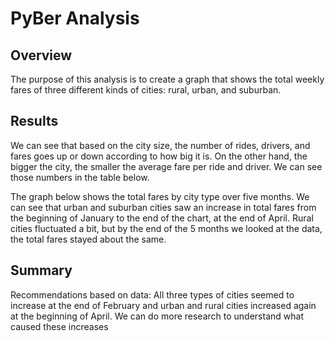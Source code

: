 # PyBer Analysis

## Overview

The purpose of this analysis is to create a graph that shows the total weekly fares of three different kinds of cities: rural, urban, and suburban.


## Results

We can see that based on the city size, the number of rides, drivers, and fares goes up or down according to how big it is. On the other hand, the bigger the city, the smaller the average fare per ride and driver. We can see those numbers in the table below.

The graph below shows the total fares by city type over five months. We can see that urban and suburban cities saw an increase in total fares from the beginning of January to the end of the chart, at the end of April. Rural cities fluctuated a bit, but by the end of the 5 months we looked at the data, the total fares stayed about the same.

## Summary 

Recommendations based on data:
All three types of cities seemed to increase at the end of February and urban and rural cities increased again at the beginning of April. We can do more research to understand what caused these increases 
